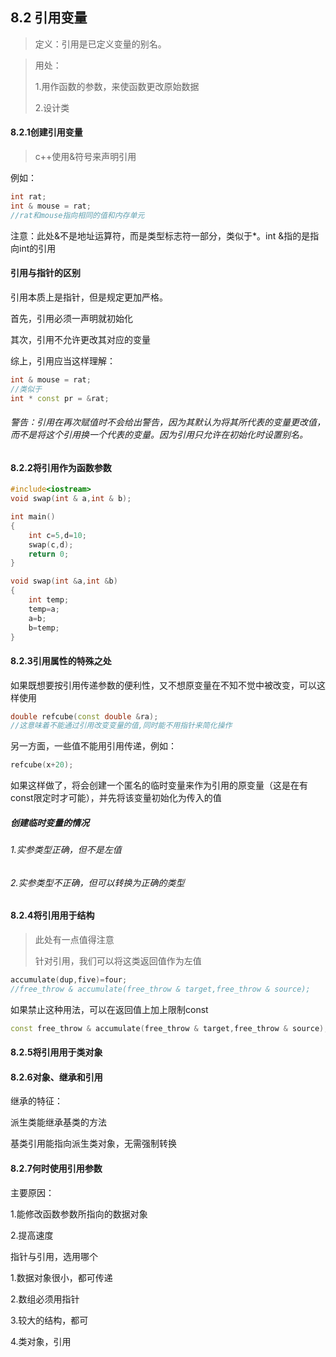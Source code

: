 ## 8.2 引用变量

> 定义：引用是已定义变量的别名。

> 用处：
>
> 1.用作函数的参数，来使函数更改原始数据
>
> 2.设计类

#### 8.2.1创建引用变量

> c++使用&符号来声明引用

例如：

```c++
int rat;
int & mouse = rat;
//rat和mouse指向相同的值和内存单元
```

注意：此处&不是地址运算符，而是类型标志符一部分，类似于*。int &指的是指向int的引用

#### 引用与指针的区别

引用本质上是指针，但是规定更加严格。

首先，引用必须一声明就初始化

其次，引用不允许更改其对应的变量

综上，引用应当这样理解：

```c++
int & mouse = rat;
//类似于
int * const pr = &rat;
```

###### 警告：引用在再次赋值时不会给出警告，因为其默认为将其所代表的变量更改值，而不是将这个引用换一个代表的变量。因为引用只允许在初始化时设置别名。

#### 8.2.2将引用作为函数参数

```c++
#include<iostream>
void swap(int & a,int & b);

int main()
{
    int c=5,d=10;
    swap(c,d);
    return 0;
}

void swap(int &a,int &b)
{
    int temp;
    temp=a;
    a=b;
    b=temp;
}
```

#### 8.2.3引用属性的特殊之处

如果既想要按引用传递参数的便利性，又不想原变量在不知不觉中被改变，可以这样使用

```c++
double refcube(const double &ra);
//这意味着不能通过引用改变变量的值,同时能不用指针来简化操作
```

另一方面，一些值不能用引用传递，例如：

```c++
refcube(x+20);
```

如果这样做了，将会创建一个匿名的临时变量来作为引用的原变量（这是在有const限定时才可能），并先将该变量初始化为传入的值

##### 创建临时变量的情况

###### 1.实参类型正确，但不是左值

###### 2.实参类型不正确，但可以转换为正确的类型

#### 8.2.4将引用用于结构

> 此处有一点值得注意
>
> 针对引用，我们可以将这类返回值作为左值

```c++
accumulate(dup,five)=four;
//free_throw & accumulate(free_throw & target,free_throw & source);
```

如果禁止这种用法，可以在返回值上加上限制const

```c++
const free_throw & accumulate(free_throw & target,free_throw & source);
```

#### 8.2.5将引用用于类对象

#### 8.2.6对象、继承和引用

继承的特征：

派生类能继承基类的方法

基类引用能指向派生类对象，无需强制转换

#### 8.2.7何时使用引用参数

主要原因：

1.能修改函数参数所指向的数据对象

2.提高速度



指针与引用，选用哪个

1.数据对象很小，都可传递

2.数组必须用指针

3.较大的结构，都可

4.类对象，引用









